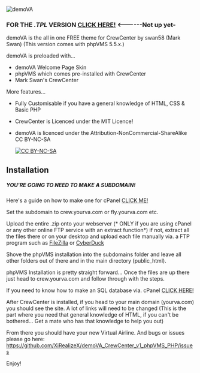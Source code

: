 ![demoVA](http://i.imgur.com/HSzEXHE.png)

### FOR THE *.TPL* VERSION [CLICK HERE!](http://www.github.com) <------Not up yet-

demoVA is the all in one FREE theme for CrewCenter by swan58 (Mark Swan) (This version comes with phpVMS 5.5.x.)

demoVA is preloaded with...
  - demoVA Welcome Page Skin
  - phpVMS which comes pre-installed with CrewCenter
  - Mark Swan's CrewCenter

More features...
  - Fully Customisable if you have a general knowledge of HTML, CSS & Basic PHP
  - CrewCenter is Licenced under the MIT Licence!
  - demoVA is licenced under the Attribution-NonCommercial-ShareAlike 
CC BY-NC-SA

    [![CC BY-NC-SA](https://licensebuttons.net/l/by-nc-sa/3.0/88x31.png)](https://nodesource.com/products/nsolid)



## Installation

##### YOU'RE GOING TO NEED TO MAKE A SUBDOMAIN!
Here's a guide on how to make one for cPanel
[CLICK ME!](https://documentation.cpanel.net/display/ALD/Subdomains)

Set the subdomain to crew.yourva.com or fly.yourva.com etc.


Upload the entire .zip onto your webserver (* ONLY if you are using cPanel or any other online FTP service with an extract function*) if not, extract all the files there or on your desktop and upload each file manually via. a FTP program such as [FileZilla](https://filezilla-project.org) or [CyberDuck](https://cyberduck.io/?l=en)

Shove the phpVMS installation into the subdomains folder and leave all other folders out of there and in the main directory (public_html).

phpVMS Installation is pretty straight forward... Once the files are up there just head to crew.yourva.com and follow through with the steps.

If you need to know how to make an SQL database via. cPanel [CLICK HERE!](https://documentation.cpanel.net/display/ALD/MySQL+Databases)

After CrewCenter is installed, if you head to your main domain (yourva.com) you should see the site. A lot of links will need to be changed (This is the part where you need that general knowledge of HTML, if you can't be bothered... Get a mate who has that knowledge to help you out)

From there you should have your new Virtual Airline.
And bugs or issues please go here: https://github.com/XiRealizeX/demoVA_CrewCenter_v1_phpVMS_PHP/issues

Enjoy!
